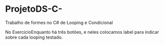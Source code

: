 # ProjetoDS-C-
Trabalho de formes no C# de Looping e Condicional

No ExercícioEnquanto há três botões, e neles colocamos label para indicar sobre cada looping testado.
